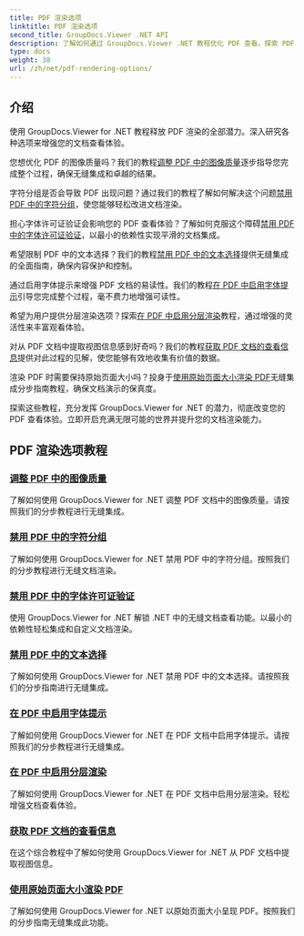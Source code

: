 ```yaml
---
title: PDF 渲染选项
linktitle: PDF 渲染选项
second_title: GroupDocs.Viewer .NET API
description: 了解如何通过 GroupDocs.Viewer .NET 教程优化 PDF 查看。探索 PDF 渲染选项，例如调整图像质量和禁用文本选择。
type: docs
weight: 38
url: /zh/net/pdf-rendering-options/
---
```


## 介绍

使用 GroupDocs.Viewer for .NET 教程释放 PDF 渲染的全部潜力。深入研究各种选项来增强您的文档查看体验。

您想优化 PDF 的图像质量吗？我们的教程[调整 PDF 中的图像质量](./adjust-image-quality-pdf/)逐步指导您完成整个过程，确保无缝集成和卓越的结果。

字符分组是否会导致 PDF 出现问题？通过我们的教程了解如何解决这个问题[禁用 PDF 中的字符分组](./disable-characters-grouping-pdf/)，使您能够轻松改进文档渲染。

担心字体许可证验证会影响您的 PDF 查看体验？了解如何克服这个障碍[禁用 PDF 中的字体许可证验证](./disable-font-license-verifications-pdf/)，以最小的依赖性实现平滑的文档集成。

希望限制 PDF 中的文本选择？我们的教程[禁用 PDF 中的文本选择](./disable-text-selection-pdf/)提供无缝集成的全面指南，确保内容保护和控制。

通过启用字体提示来增强 PDF 文档的易读性。我们的教程[在 PDF 中启用字体提示](./enable-font-hinting-pdf/)引导您完成整个过程，毫不费力地增强可读性。

希望为用户提供分层渲染选项？探索[在 PDF 中启用分层渲染](./enable-layered-rendering-pdf/)教程，通过增强的灵活性来丰富观看体验。

对从 PDF 文档中提取视图信息感到好奇吗？我们的教程[获取 PDF 文档的查看信息](./get-view-info-pdf-document/)提供对此过程的见解，使您能够有效地收集有价值的数据。

渲染 PDF 时需要保持原始页面大小吗？投身于[使用原始页面大小渲染 PDF](./render-pdf-original-page-size/)无缝集成分步指南教程，确保文档演示的保真度。

探索这些教程，充分发挥 GroupDocs.Viewer for .NET 的潜力，彻底改变您的 PDF 查看体验。立即开启充满无限可能的世界并提升您的文档渲染能力。
## PDF 渲染选项教程
### [调整 PDF 中的图像质量](./adjust-image-quality-pdf/)
了解如何使用 GroupDocs.Viewer for .NET 调整 PDF 文档中的图像质量。请按照我们的分步教程进行无缝集成。
### [禁用 PDF 中的字符分组](./disable-characters-grouping-pdf/)
了解如何使用 GroupDocs.Viewer for .NET 禁用 PDF 中的字符分组。按照我们的分步教程进行无缝文档渲染。
### [禁用 PDF 中的字体许可证验证](./disable-font-license-verifications-pdf/)
使用 GroupDocs.Viewer for .NET 解锁 .NET 中的无缝文档查看功能。以最小的依赖性轻松集成和自定义文档渲染。
### [禁用 PDF 中的文本选择](./disable-text-selection-pdf/)
了解如何使用 GroupDocs.Viewer for .NET 禁用 PDF 中的文本选择。请按照我们的分步指南进行无缝集成。
### [在 PDF 中启用字体提示](./enable-font-hinting-pdf/)
了解如何使用 GroupDocs.Viewer for .NET 在 PDF 文档中启用字体提示。请按照我们的分步教程进行无缝集成。
### [在 PDF 中启用分层渲染](./enable-layered-rendering-pdf/)
了解如何使用 GroupDocs.Viewer for .NET 在 PDF 文档中启用分层渲染。轻松增强文档查看体验。
### [获取 PDF 文档的查看信息](./get-view-info-pdf-document/)
在这个综合教程中了解如何使用 GroupDocs.Viewer for .NET 从 PDF 文档中提取视图信息。
### [使用原始页面大小渲染 PDF](./render-pdf-original-page-size/)
了解如何使用 GroupDocs.Viewer for .NET 以原始页面大小呈现 PDF。按照我们的分步指南无缝集成此功能。